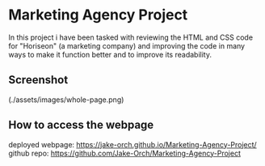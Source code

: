 # Marketing Agency Project
In this project i have been tasked with reviewing the HTML and CSS code for "Horiseon" (a marketing company) and improving the code in many ways to make it function better and to improve its readability. 

## Screenshot
(./assets/images/whole-page.png)

## How to access the webpage
deployed webpage: https://jake-orch.github.io/Marketing-Agency-Project/
github repo: https://github.com/Jake-Orch/Marketing-Agency-Project
